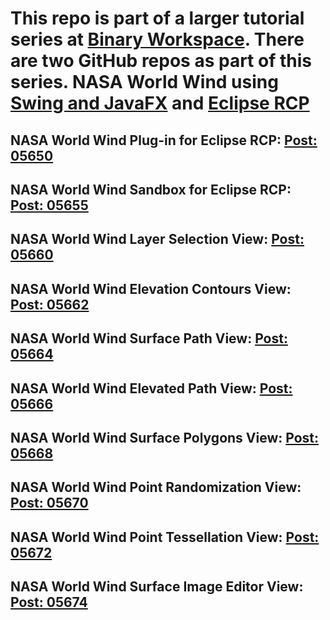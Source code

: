 # This repo is part of a larger tutorial series at [Binary Workspace](https://www.binaryworkspace.com/).  There are two GitHub repos as part of this series. NASA World Wind using [Swing and JavaFX](https://github.com/binaryworkspace/05600_nasa_world_wind) and [Eclipse RCP](https://github.com/binaryworkspace/05650_nasa_world_wind_eclipse_4_5_1_rcp_3x)

## NASA World Wind Plug-in for Eclipse RCP: [Post: 05650](https://www.binaryworkspace.com/05650.html)
## NASA World Wind Sandbox for Eclipse RCP: [Post: 05655](https://www.binaryworkspace.com/05655.html)
## NASA World Wind Layer Selection View: [Post: 05660](https://www.binaryworkspace.com/05660.html)
## NASA World Wind Elevation Contours View: [Post: 05662](https://www.binaryworkspace.com/05662.html)
## NASA World Wind Surface Path View: [Post: 05664](https://www.binaryworkspace.com/05664.html)
## NASA World Wind Elevated Path View: [Post: 05666](https://www.binaryworkspace.com/05666.html)
## NASA World Wind Surface Polygons View: [Post: 05668](https://www.binaryworkspace.com/05668.html)
## NASA World Wind Point Randomization View: [Post: 05670](https://www.binaryworkspace.com/05670.html)
## NASA World Wind Point Tessellation View: [Post: 05672](https://www.binaryworkspace.com/05672.html)
## NASA World Wind Surface Image Editor View: [Post: 05674](https://www.binaryworkspace.com/05674.html)